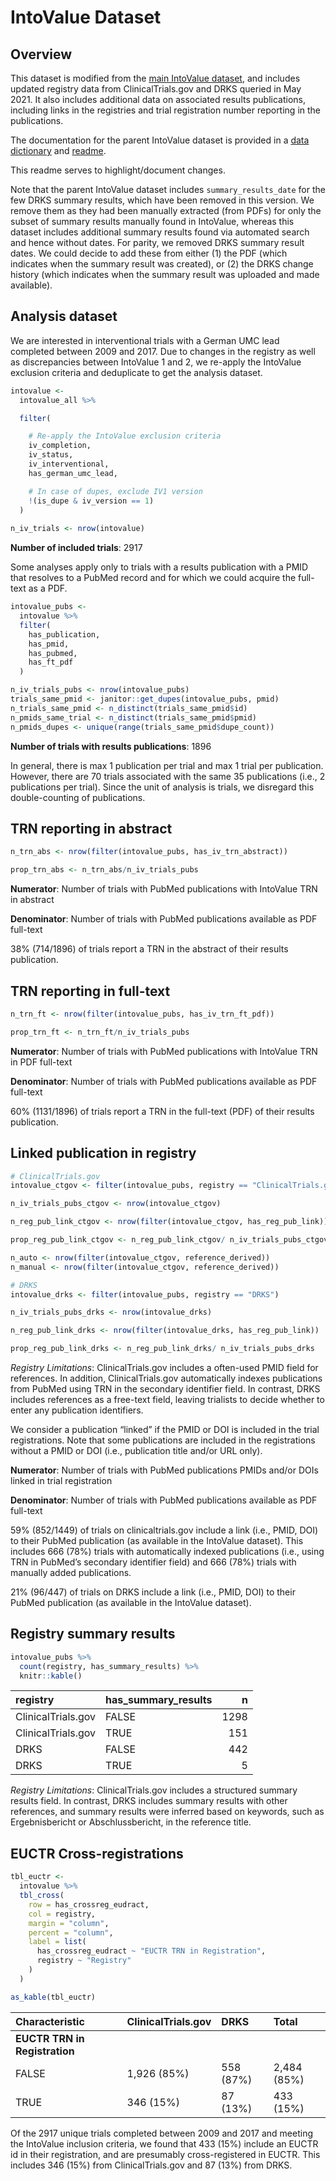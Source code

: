 
<!-- README.md is generated from README.Rmd. Please edit that file -->

# IntoValue Dataset

## Overview

This dataset is modified from the [main IntoValue
dataset](https://github.com/quest-bih/IntoValue2/blob/master/data/iv_main_dataset.csv),
and includes updated registry data from ClinicalTrials.gov and DRKS
queried in May 2021. It also includes additional data on associated
results publications, including links in the registries and trial
registration number reporting in the publications.

The documentation for the parent IntoValue dataset is provided in a
[data
dictionary](https://github.com/quest-bih/IntoValue2/blob/master/data/iv_data_dictionary.csv)
and
[readme](https://github.com/quest-bih/IntoValue2/blob/master/data/iv_data_readme.txt).

This readme serves to highlight/document changes.

Note that the parent IntoValue dataset includes `summary_results_date`
for the few DRKS summary results, which have been removed in this
version. We remove them as they had been manually extracted (from PDFs)
for only the subset of summary results manually found in IntoValue,
whereas this dataset includes additional summary results found via
automated search and hence without dates. For parity, we removed DRKS
summary result dates. We could decide to add these from either (1) the
PDF (which indicates when the summary result was created), or (2) the
DRKS change history (which indicates when the summary result was
uploaded and made available).

## Analysis dataset

We are interested in interventional trials with a German UMC lead
completed between 2009 and 2017. Due to changes in the registry as well
as discrepancies between IntoValue 1 and 2, we re-apply the IntoValue
exclusion criteria and deduplicate to get the analysis dataset.

``` r
intovalue <-
  intovalue_all %>% 

  filter(

    # Re-apply the IntoValue exclusion criteria
    iv_completion,
    iv_status,
    iv_interventional,
    has_german_umc_lead,

    # In case of dupes, exclude IV1 version
    !(is_dupe & iv_version == 1)
  )
    
n_iv_trials <- nrow(intovalue)
```

**Number of included trials**: 2917

Some analyses apply only to trials with a results publication with a
PMID that resolves to a PubMed record and for which we could acquire the
full-text as a PDF.

``` r
intovalue_pubs <-
  intovalue %>% 
  filter(
    has_publication,
    has_pmid,
    has_pubmed,
    has_ft_pdf
  )

n_iv_trials_pubs <- nrow(intovalue_pubs)
trials_same_pmid <- janitor::get_dupes(intovalue_pubs, pmid)
n_trials_same_pmid <- n_distinct(trials_same_pmid$id)
n_pmids_same_trial <- n_distinct(trials_same_pmid$pmid)
n_pmids_dupes <- unique(range(trials_same_pmid$dupe_count))
```

**Number of trials with results publications**: 1896

In general, there is max 1 publication per trial and max 1 trial per
publication. However, there are 70 trials associated with the same 35
publications (i.e., 2 publications per trial). Since the unit of
analysis is trials, we disregard this double-counting of publications.

## TRN reporting in abstract

``` r
n_trn_abs <- nrow(filter(intovalue_pubs, has_iv_trn_abstract))

prop_trn_abs <- n_trn_abs/n_iv_trials_pubs
```

<!-- $$ \text{TRN in abstract (%)} = \frac{\text{Number of trials with PubMed publications with TRN in abstract}}{\text{Number of trials with PubMed publications available as PDF full-text}}$$ -->

**Numerator**: Number of trials with PubMed publications with IntoValue
TRN in abstract

**Denominator**: Number of trials with PubMed publications available as
PDF full-text

38% (714/1896) of trials report a TRN in the abstract of their results
publication.

## TRN reporting in full-text

``` r
n_trn_ft <- nrow(filter(intovalue_pubs, has_iv_trn_ft_pdf))

prop_trn_ft <- n_trn_ft/n_iv_trials_pubs
```

**Numerator**: Number of trials with PubMed publications with IntoValue
TRN in PDF full-text

**Denominator**: Number of trials with PubMed publications available as
PDF full-text

60% (1131/1896) of trials report a TRN in the full-text (PDF) of their
results publication.

## Linked publication in registry

``` r
# ClinicalTrials.gov
intovalue_ctgov <- filter(intovalue_pubs, registry == "ClinicalTrials.gov")

n_iv_trials_pubs_ctgov <- nrow(intovalue_ctgov)

n_reg_pub_link_ctgov <- nrow(filter(intovalue_ctgov, has_reg_pub_link))

prop_reg_pub_link_ctgov <- n_reg_pub_link_ctgov/ n_iv_trials_pubs_ctgov

n_auto <- nrow(filter(intovalue_ctgov, reference_derived))
n_manual <- nrow(filter(intovalue_ctgov, reference_derived))

# DRKS
intovalue_drks <- filter(intovalue_pubs, registry == "DRKS")

n_iv_trials_pubs_drks <- nrow(intovalue_drks)

n_reg_pub_link_drks <- nrow(filter(intovalue_drks, has_reg_pub_link))

prop_reg_pub_link_drks <- n_reg_pub_link_drks/ n_iv_trials_pubs_drks
```

*Registry Limitations*: ClinicalTrials.gov includes a often-used PMID
field for references. In addition, ClinicalTrials.gov automatically
indexes publications from PubMed using TRN in the secondary identifier
field. In contrast, DRKS includes references as a free-text field,
leaving trialists to decide whether to enter any publication
identifiers.

We consider a publication “linked” if the PMID or DOI is included in the
trial registrations. Note that some publications are included in the
registrations without a PMID or DOI (i.e., publication title and/or URL
only).

**Numerator**: Number of trials with PubMed publications PMIDs and/or
DOIs linked in trial registration

**Denominator**: Number of trials with PubMed publications available as
PDF full-text

59% (852/1449) of trials on clinicaltrials.gov include a link (i.e.,
PMID, DOI) to their PubMed publication (as available in the IntoValue
dataset). This includes 666 (78%) trials with automatically indexed
publications (i.e., using TRN in PubMed’s secondary identifier field)
and 666 (78%) trials with manually added publications.

21% (96/447) of trials on DRKS include a link (i.e., PMID, DOI) to their
PubMed publication (as available in the IntoValue dataset).

## Registry summary results

``` r
intovalue_pubs %>% 
  count(registry, has_summary_results) %>% 
  knitr::kable()
```

| registry           | has_summary_results |    n |
|:-------------------|:--------------------|-----:|
| ClinicalTrials.gov | FALSE               | 1298 |
| ClinicalTrials.gov | TRUE                |  151 |
| DRKS               | FALSE               |  442 |
| DRKS               | TRUE                |    5 |

*Registry Limitations*: ClinicalTrials.gov includes a structured summary
results field. In contrast, DRKS includes summary results with other
references, and summary results were inferred based on keywords, such as
Ergebnisbericht or Abschlussbericht, in the reference title.

## EUCTR Cross-registrations

``` r
tbl_euctr <-
  intovalue %>% 
  tbl_cross(
    row = has_crossreg_eudract,
    col = registry,
    margin = "column",
    percent = "column",
    label = list(
      has_crossreg_eudract ~ "EUCTR TRN in Registration",
      registry ~ "Registry"
    )
  )

as_kable(tbl_euctr)
```

| **Characteristic**            | ClinicalTrials.gov | DRKS      | **Total**   |
|:------------------------------|:-------------------|:----------|:------------|
| **EUCTR TRN in Registration** |                    |           |             |
| FALSE                         | 1,926 (85%)        | 558 (87%) | 2,484 (85%) |
| TRUE                          | 346 (15%)          | 87 (13%)  | 433 (15%)   |

Of the 2917 unique trials completed between 2009 and 2017 and meeting
the IntoValue inclusion criteria, we found that 433 (15%) include an
EUCTR id in their registration, and are presumably cross-registered in
EUCTR. This includes 346 (15%) from ClinicalTrials.gov and 87 (13%) from
DRKS.
